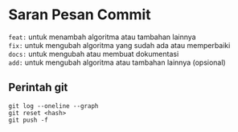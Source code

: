 # Saran Pesan Commit

`feat:` untuk menambah algoritma atau tambahan lainnya  
`fix:` untuk mengubah algoritma yang sudah ada atau memperbaiki  
`docs:` untuk mengubah atau membuat dokumentasi  
`add:` untuk mengubah algoritma atau tambahan lainnya (opsional)

## Perintah git

```git
git log --oneline --graph
git reset <hash>
git push -f
```
